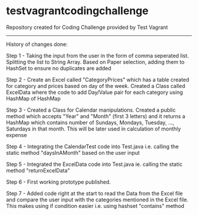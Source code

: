 # testvagrantcodingchallenge
Repository created for Coding Challenge provided by Test Vagrant




******************************************************************************************************************
History of changes done:

Step 1 - Taking the input from the user in the form of comma seperated list. Splitting the list to String Array.
Based on Paper selection, adding them to HashSet to ensure no duplicates are added

Step 2 - Create an Excel called "CategoryPrices" which has a table created for category and prices based on day of the week.
Created a Class called ExcelData where the code to add Day/Value pair for each category using HashMap of HashMap

Step 3 - Created a Class for Calendar manipulations. Created a public method which accepts "Year" and "Month" (first 3 letters) and it returns a HashMap which contains number of Sundays, Mondays, Tuesday, ..., Saturdays in that month.
This will be later used in calculation of monthly expense

Step 4 - Integrating the CalendarTest code into Test.java i.e. calling the static method "daysInAMonth" based on the user input

Step 5 - Integrated the ExcelData code into Test.java ie. calling the static method "returnExcelData"

Step 6 - First working prototype published. 

Step 7 - Added code right at the start to read the Data from the Excel file and compare the user input with the categories mentioned in the Excel file. This makes using if condition easier i.e. using hashset "contains" method
